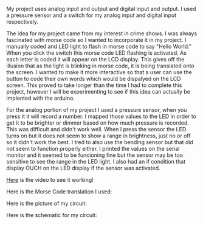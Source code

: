My project uses analog input and output and digital input and output. I used a pressure sensor and a switch for my analog input and digital input respectively. 

The idea for my project came from my interest in crime shows. I was always fascinated with morse code so I wanted to incorporate it in my project. I manually coded and LED light to flash in morse code to say "Hello World." When you click the switch this morse code LED flashing is activated. As each letter is coded it will appear on the LCD display. This gives off the illusion that as the light is blinking in morse code, it is being translated onto the screen. I wanted to make it more interactive so that a user can use the button to code their own words which would be dispalyed on the LCD screen. This proved to take longer than the time I had to complete this project, however I will be experimenting to see if this idea can actually be implented with the arduino. 

For the analog portion of my project I used a pressure sensor, when you press it it will record a number. I mapped those values to the LED in order to get it to be brighter or dimmer based on how much pressure is recorded. This was difficult and didn't work well. When I press the sensor the LED turns on but it does not seem to show a range in brightness, just no or off so it didn't work the best. I tred to also use the bending sensor but that did not seem to function properly either. I printed the values on the serial monitor and it seemed to be funcioning fine but the sensor may be too sensitive to see the range in the LED light. I also had an if condition that display OUCH on the LED display if the sensor was activated.

[Here](https://www.youtube.com/watch?v=GLF64icoNmM) is the video to see it working!

Here is the Morse Code translation I used:

Here is the picture of my circuit:

Here is the schematic for my circuit:


